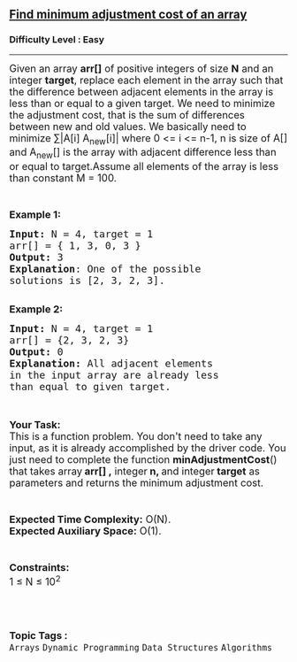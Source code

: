 <h2><a href="https://www.geeksforgeeks.org/problems/find-minimum-adjustment-cost-of-an-array4628/1?page=1&category=Dynamic%20Programming&sortBy=difficulty">Find minimum adjustment cost of an array</a></h2><h3>Difficulty Level : Easy</h3><hr><div class="problems_problem_content__Xm_eO"><p><span style="font-size:18px">Given an array <strong>arr[]</strong> of positive integers of size <strong>N</strong> and an integer <strong>target</strong>, replace each element in the array such that the difference between adjacent elements in the array is less than or equal to a given target. We need to minimize the adjustment cost, that is the sum of differences between new and old values. We basically need to minimize ∑|A[i]  A<sub>new</sub>[i]| where 0 &lt;= i &lt;= n-1, n is size of A[] and A<sub>new</sub>[] is the array with adjacent difference less than or equal to target.Assume all elements of the array is less than constant M = 100.</span></p>

<p>&nbsp;</p>

<p><span style="font-size:18px"><strong>Example 1:</strong></span></p>

<pre><span style="font-size:18px"><strong>Input: </strong>N = 4, target = 1
arr[] = { 1, 3, 0, 3 }
<strong>Output:</strong> 3
<strong>Explanation</strong>: One of the possible 
solutions is [2, 3, 2, 3].
</span></pre>

<p><br>
<span style="font-size:18px"><strong>Example 2:</strong></span></p>

<pre><span style="font-size:18px"><strong>Input: </strong>N = 4, target = 1
arr[] = {2, 3, 2, 3}
<strong>Output:</strong> 0
<strong>Explanation: </strong>All adjacent elements 
in the input array are already less 
than equal to given target.</span></pre>

<p><br>
<br>
<span style="font-size:18px"><strong>Your Task:</strong><br>
This is a function problem. You don't need to take any input, as it is already accomplished by the driver code. You just need to complete the function <strong>minAdjustmentCost</strong>() that takes array<strong> arr[] ,</strong> integer<strong> n, </strong>and integer<strong> target</strong>&nbsp;as parameters and returns the minimum adjustment cost.</span></p>

<p>&nbsp;</p>

<p><span style="font-size:18px"><strong>Expected Time Complexity:</strong> O(N).<br>
<strong>Expected Auxiliary Space:</strong> O(1).</span></p>

<p>&nbsp;</p>

<p><span style="font-size:18px"><strong>Constraints:</strong><br>
1 ≤ N ≤ 10<sup>2</sup></span></p>

<p>&nbsp;</p>
</div><br><p><span style=font-size:18px><strong>Topic Tags : </strong><br><code>Arrays</code>&nbsp;<code>Dynamic Programming</code>&nbsp;<code>Data Structures</code>&nbsp;<code>Algorithms</code>&nbsp;
